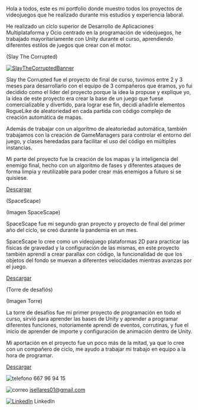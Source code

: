 Hola a todos, este es mi portfolio donde muestro todos los proyectos de videojuegos que he realizado durante mis estudios y experiencia laboral.

He realizado un ciclo superior de Desarrollo de Aplicaciones Multiplataforma y Ocio centrado en la programación de videojuegos, he trabajado mayoritariamente con Unity durante el curso, aprendiendo diferentes estilos de juegos que crear con el motor.

(Slay The Corrupted)

[![SlayTheCorruptedBanner](https://github.com/TiredProgrammer70/Portfolio/assets/109514725/39036217-cdae-4a69-8648-878d05aede3d)](https://drive.google.com/file/d/1O50YXRgjCIfhkQlTCcRi0NL4QlLtnIg5/view?usp=drive_link)

Slay the Corrupted fue el proyecto de final de curso, tuvimos entre 2 y 3 meses para desarrollarlo con el equipo de 3 compañeros que éramos, yo fui decidido como el líder del proyecto porque la idea la propuse y explique yo, la idea de este proyecto era crear la base de un juego que fuese comercializable y divertido, para lograr ese fin, decidí añadirle elementos RogueLike de aleatoriedad en cada partida con código complejo de creación automática de mapas.

Además de trabajar con un algoritmo de aleatoriedad automática, también trabajamos con la creación de GameManagers para controlar el entorno del juego, y clases heredadas para facilitar el uso del código en múltiples instancias.

Mi parte del proyecto fue la creación de los mapas y la inteligencia del enemigo final, hecho con un algoritmo de fases y diferentes ataques de forma limpia y reutilizable para poder crear más enemigos a futuro si se quisiese.

[Descargar](https://drive.google.com/file/d/1O50YXRgjCIfhkQlTCcRi0NL4QlLtnIg5/view?usp=drive_link)

(SpaceScape)

(Imagen SpaceScape)

SpaceScape fue mi segundo gran proyecto y proyecto de final del primer año del ciclo, se creó durante la pandemia en un mes.

SpaceScape lo cree como un videojuego plataformas 2D para practicar las físicas de gravedad y la configuración de las mismas, en este proyecto también aprendí a crear parallax con código, la funcionalidad de que los objetos del fondo se muevan a diferentes velocidades mientras avanzas por el juego.

[Descargar](https://drive.google.com/file/d/1bnfME8W120nxHo1SxYzcIU6zgQTkQrlQ/view?usp=drive_link)

(Torre de desafiós)

(Imagen Torre)

La torre de desafíos fue mi primer proyecto de programación en todo el curso, sirvió para aprender las bases de Unity y aprender a programar diferentes funciones, notoriamente aprendí de eventos, corrutinas, y fue el inicio de aprender de importe y configuración de animación dentro de Unity.

Mi aportación en el proyecto fue un poco más de la mitad, ya que lo cree con un compañero de ciclo, me ayudo a trabajar mi trabajo en equipo a la hora de programar.

[Descargar](https://drive.google.com/file/d/1wiRNdZfgetoRrpQHFs_arkirY8-vLujm/view?usp=drive_link)

![telefono](https://github.com/TiredProgrammer70/Portfolio/assets/109514725/5c35fc08-1b9b-48b0-b1f0-e84662a5a98f)
 667 96 94 15

![correo](https://github.com/TiredProgrammer70/Portfolio/assets/109514725/669e52b0-1ace-4890-96ec-4e1729ec2414) jsellares01@gmail.com

[![LinkedIn](https://github.com/TiredProgrammer70/Portfolio/assets/109514725/54f8e276-28b3-4f53-a695-94c3d372c22b)](https://www.linkedin.com/in/jordi-sellares-0ba95b235/?locale=es_ES) LinkedIn

